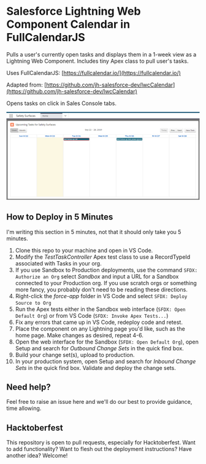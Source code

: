 # Salesforce Lightning Web Component Calendar in FullCalendarJS

Pulls a user's currently open tasks and displays them in a 1-week view as a Lightning Web Component.  Includes tiny Apex class to pull user's tasks.

Uses FullCalendarJS: [https://fullcalendar.io/](https://fullcalendar.io/)

Adapted from: [https://github.com/jh-salesforce-dev/lwcCalendar](https://github.com/jh-salesforce-dev/lwcCalendar)

Opens tasks on click in Sales Console tabs.


![Calendar Sample](https://raw.githubusercontent.com/insideedge/Salesforce_TaskCalendar/master/sample_image.png)

## How to Deploy in 5 Minutes
I'm writing this section in 5 minutes, not that it should only take you 5 minutes.
1. Clone this repo to your machine and open in VS Code.
2. Modify the *TestTaskController* Apex test class to use a RecordTypeId associated with Tasks in your org.
3. If you use Sandbox to Production deployments, use the command `SFDX: Authorize an Org` select *Sandbox* and input a URL for a Sandbox connected to your Production org.  If you use scratch orgs or something more fancy, you probably don't need to be reading these directions.
4. Right-click the *force-app* folder in VS Code and select `SFDX: Deploy Source to Org`
5. Run the Apex tests either in the Sandbox web interface (`SFDX: Open Default Org`) or from VS Code (`SFDX: Invoke Apex Tests...`)
6. Fix any errors that came up in VS Code, redeploy code and retest.
7. Place the component on any Lightning page you'd like, such as the home page.  Make changes as desired, repeat 4-6.
8. Open the web interface for the Sandbox (`SFDX: Open Default Org`), open Setup and search for *Outbound Change Sets* in the quick find box.
9. Build your change set(s), upload to production.
10. In your production system, open Setup and search for *Inbound Change Sets* in the quick find box.  Validate and deploy the change sets.


## Need help?
Feel free to raise an issue here and we'll do our best to provide guidance, time allowing.

## Hacktoberfest
This repository is open to pull requests, especially for Hacktoberfest.  Want to add functionality?  Want to flesh out the deployment instructions? Have another idea? Welcome!